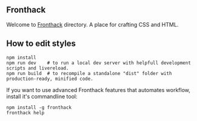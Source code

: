 ## Fronthack

Welcome to [Fronthack](https://fronthack.com/) directory.
A place for crafting CSS and HTML.

## How to edit styles

```
npm install
npm run dev    # to run a local dev server with helpfull development scripts and livereload.
npm run build  # to recompile a standalone "dist" folder with production-ready, minified code.
```

If you want to use advanced Fronthack features that automates workflow, install
it's commandline tool:

```
npm install -g fronthack
fronthack help
```
